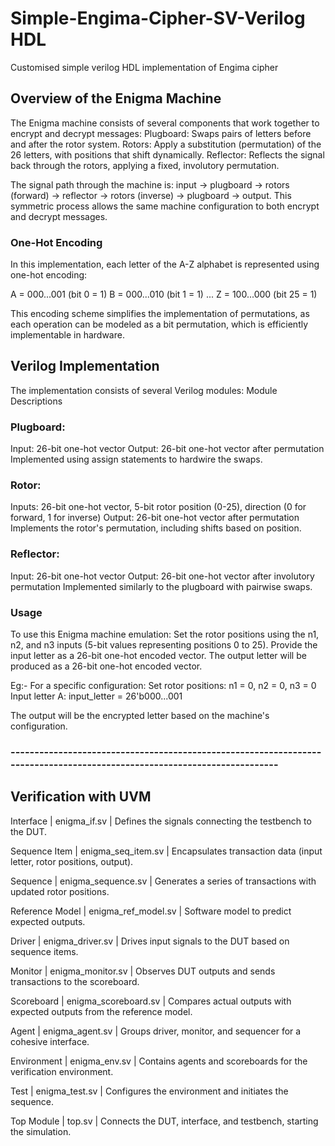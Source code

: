 # Simple-Engima-Cipher-SV-Verilog HDL
Customised simple verilog HDL implementation of Engima cipher


## Overview of the Enigma Machine

The Enigma machine consists of several components that work together to encrypt and decrypt messages:
Plugboard: Swaps pairs of letters before and after the rotor system.
Rotors: Apply a substitution (permutation) of the 26 letters, with positions that shift dynamically.
Reflector: Reflects the signal back through the rotors, applying a fixed, involutory permutation.

The signal path through the machine is: input → plugboard → rotors (forward) → reflector → rotors (inverse) → plugboard → output. This symmetric process allows the same machine configuration to both encrypt and decrypt messages.

### One-Hot Encoding
In this implementation, each letter of the A-Z alphabet is represented using one-hot encoding:

A = 000...001 (bit 0 = 1)
B = 000...010 (bit 1 = 1)
...
Z = 100...000 (bit 25 = 1)

This encoding scheme simplifies the implementation of permutations, as each operation can be modeled as a bit permutation, which is efficiently implementable in hardware.

## Verilog Implementation
The implementation consists of several Verilog modules:
Module Descriptions

### Plugboard:
Input: 26-bit one-hot vector
Output: 26-bit one-hot vector after permutation
Implemented using assign statements to hardwire the swaps.

### Rotor:
Inputs: 26-bit one-hot vector, 5-bit rotor position (0-25), direction (0 for forward, 1 for inverse)
Output: 26-bit one-hot vector after permutation
Implements the rotor's permutation, including shifts based on position.

### Reflector:
Input: 26-bit one-hot vector
Output: 26-bit one-hot vector after involutory permutation
Implemented similarly to the plugboard with pairwise swaps.

### Usage
To use this Enigma machine emulation:
Set the rotor positions using the n1, n2, and n3 inputs (5-bit values representing positions 0 to 25).
Provide the input letter as a 26-bit one-hot encoded vector.
The output letter will be produced as a 26-bit one-hot encoded vector.

Eg:-
For a specific configuration:
Set rotor positions: n1 = 0, n2 = 0, n3 = 0
Input letter A: input_letter = 26'b000...001

The output will be the encrypted letter based on the machine's configuration.
### -------------------------------------------------------------------------------------------------------------------------
## Verification with UVM
Interface	  	   |	enigma_if.sv	   			    |  Defines the signals connecting the testbench to the DUT.

Sequence Item 	 |	enigma_seq_item.sv 		  	|  Encapsulates transaction data (input letter, rotor positions, output).

Sequence		     |	enigma_sequence.sv	   		|  Generates a series of transactions with updated rotor positions.

Reference Model	 |  enigma_ref_model.sv	  		|  Software model to predict expected outputs.

Driver	         |  enigma_driver.sv	        |  Drives input signals to the DUT based on sequence items.

Monitor	         |  enigma_monitor.sv	        |  Observes DUT outputs and sends transactions to the scoreboard.

Scoreboard	     |  enigma_scoreboard.sv	    |  Compares actual outputs with expected outputs from the reference model.

Agent	           |  enigma_agent.sv	          |  Groups driver, monitor, and sequencer for a cohesive interface.

Environment	     |  enigma_env.sv	            |  Contains agents and scoreboards for the verification environment.

Test	           |  enigma_test.sv	          |  Configures the environment and initiates the sequence.

Top Module	     |  top.sv	                  |  Connects the DUT, interface, and testbench, starting the simulation.

